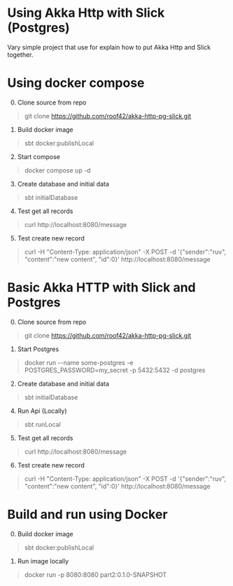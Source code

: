 # Using Akka Http with Slick (Postgres) 
Vary simple project that use for explain how to put Akka Http and Slick together.
# Using docker compose
0. Clone source from repo
> git clone https://github.com/roof42/akka-http-pg-slick.git
1. Build docker image
> sbt docker:publishLocal
2. Start compose
> docker compose up -d
3. Create database and initial data
> sbt initialDatabase
4. Test get all records
> curl http://localhost:8080/message
5. Test create new record
> curl -H "Content-Type: application/json" -X POST -d '{"sender":"ruv", "content":"new content", "id":0}' http://localhost:8080/message

# Basic Akka HTTP with Slick and Postgres
0. Clone source from repo
> git clone https://github.com/roof42/akka-http-pg-slick.git
1. Start Postgres
> docker run --name some-postgres -e POSTGRES_PASSWORD=my_secret -p 5432:5432 -d postgres 
2. Create database and initial data
> sbt initialDatabase
4. Run Api (Locally)
> sbt runLocal
5. Test get all records
> curl http://localhost:8080/message
6. Test create new record
> curl -H "Content-Type: application/json" -X POST -d '{"sender":"ruv", "content":"new content", "id":0}' http://localhost:8080/message

# Build and run using Docker
0. Build docker image
> sbt docker:publishLocal
1. Run image locally
> docker run -p 8080:8080 part2:0.1.0-SNAPSHOT
